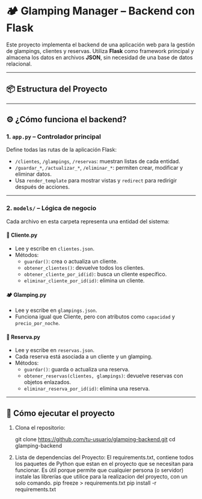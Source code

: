 # 🏕️ Glamping Manager – Backend con Flask

Este proyecto implementa el backend de una aplicación web para la gestión de glampings, clientes y reservas. Utiliza **Flask** como framework principal y almacena los datos en archivos **JSON**, sin necesidad de una base de datos relacional.

---

## 📦 Estructura del Proyecto


---

## ⚙️ ¿Cómo funciona el backend?

### 1. `app.py` – Controlador principal

Define todas las rutas de la aplicación Flask:

- `/clientes`, `/glampings`, `/reservas`: muestran listas de cada entidad.
- `/guardar_*`, `/actualizar_*`, `/eliminar_*`: permiten crear, modificar y eliminar datos.
- Usa `render_template` para mostrar vistas y `redirect` para redirigir después de acciones.

---

### 2. `models/` – Lógica de negocio

Cada archivo en esta carpeta representa una entidad del sistema:

#### 🧍 Cliente.py
- Lee y escribe en `clientes.json`.
- Métodos:
  - `guardar()`: crea o actualiza un cliente.
  - `obtener_clientes()`: devuelve todos los clientes.
  - `obtener_cliente_por_id(id)`: busca un cliente específico.
  - `eliminar_cliente_por_id(id)`: elimina un cliente.

#### 🏕️ Glamping.py
- Lee y escribe en `glampings.json`.
- Funciona igual que Cliente, pero con atributos como `capacidad` y `precio_por_noche`.

#### 📅 Reserva.py
- Lee y escribe en `reservas.json`.
- Cada reserva está asociada a un cliente y un glamping.
- Métodos:
  - `guardar()`: guarda o actualiza una reserva.
  - `obtener_reservas(clientes, glampings)`: devuelve reservas con objetos enlazados.
  - `eliminar_reserva_por_id(id)`: elimina una reserva.

---

## 🚀 Cómo ejecutar el proyecto

1. Clona el repositorio:

   git clone https://github.com/tu-usuario/glamping-backend.git
   cd glamping-backend
2. Lista de dependencias del Proyecto:
    El requirements.txt, contiene todos los paquetes de Python que estan en el proyecto que se necesitan para funcionar. Es útil porque permite que cualquier persona (o servidor) instale las librerías que utilice para la realizacion del proyecto, con un solo comando.
    pip freeze > requirements.txt
    pip install -r requirements.txt

